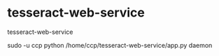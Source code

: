 tesseract-web-service
=====================

tesseract-web-service

sudo -u ccp python /home/ccp/tesseract-web-service/app.py daemon